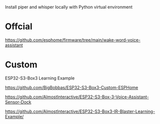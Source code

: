 
Install piper and whisper locally with Python virtual environment

# Offcial
https://github.com/esphome/firmware/tree/main/wake-word-voice-assistant




# Custom

ESP32-S3-Box3 Learning Example

https://github.com/BigBobbas/ESP32-S3-Box3-Custom-ESPHome

https://github.com/AlmostInteractive/ESP32-S3-Box-3-Voice-Assistant-Sensor-Dock

https://github.com/AlmostInteractive/ESP32-S3-Box3-IR-Blaster-Learning-Example/